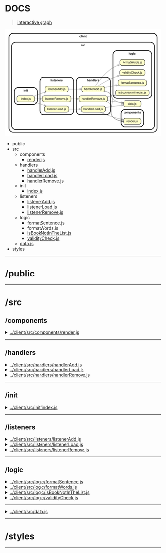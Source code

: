 <!-- BEGIN TITLE -->

# DOCS

<!-- END TITLE -->

<!-- BEGIN TREE -->

> [interactive graph](./dependency-graph.html)

![dependency graph](./dependency-graph.svg)

<!-- END TREE -->

<!-- BEGIN TOC -->

- public
- src
  - components
    - [render.js](#clientsrccomponentsrenderjs)
  - handlers
    - [handlerAdd.js](#clientsrchandlershandlerAddjs)
    - [handlerLoad.js](#clientsrchandlershandlerLoadjs)
    - [handlerRemove.js](#clientsrchandlershandlerRemovejs)
  - init
    - [index.js](#clientsrcinitindexjs)
  - listeners
    - [listenerAdd.js](#clientsrclistenerslistenerAddjs)
    - [listenerLoad.js](#clientsrclistenerslistenerLoadjs)
    - [listenerRemove.js](#clientsrclistenerslistenerRemovejs)
  - logic
    - [formatSentence.js](#clientsrclogicformatSentencejs)
    - [formatWords.js](#clientsrclogicformatWordsjs)
    - [isBookNotInTheList.js](#clientsrclogicisBookNotInTheListjs)
    - [validityCheck.js](#clientsrclogicvalidityCheckjs)
  - [data.js](#clientsrcdatajs)
- styles

---

<!-- END TOC -->

<!-- BEGIN DOCS -->

# /public

---

# /src

## /components

<details><summary><a href="../../client/src/components/render.js" id="clientsrccomponentsrenderjs">../client/src/components/render.js</a></summary>

</details>

---

## /handlers

<details><summary><a href="../../client/src/handlers/handlerAdd.js" id="clientsrchandlershandlerAddjs">../client/src/handlers/handlerAdd.js</a></summary>

</details>

<details><summary><a href="../../client/src/handlers/handlerLoad.js" id="clientsrchandlershandlerLoadjs">../client/src/handlers/handlerLoad.js</a></summary>

</details>

<details><summary><a href="../../client/src/handlers/handlerRemove.js" id="clientsrchandlershandlerRemovejs">../client/src/handlers/handlerRemove.js</a></summary>

</details>

---

## /init

<details><summary><a href="../../client/src/init/index.js" id="clientsrcinitindexjs">../client/src/init/index.js</a></summary>

</details>

---

## /listeners

<details><summary><a href="../../client/src/listeners/listenerAdd.js" id="clientsrclistenerslistenerAddjs">../client/src/listeners/listenerAdd.js</a></summary>

</details>

<details><summary><a href="../../client/src/listeners/listenerLoad.js" id="clientsrclistenerslistenerLoadjs">../client/src/listeners/listenerLoad.js</a></summary>

</details>

<details><summary><a href="../../client/src/listeners/listenerRemove.js" id="clientsrclistenerslistenerRemovejs">../client/src/listeners/listenerRemove.js</a></summary>

</details>

---

## /logic

<details><summary><a href="../../client/src/logic/formatSentence.js" id="clientsrclogicformatSentencejs">../client/src/logic/formatSentence.js</a></summary>

<a name="formatSentence"></a>

## formatSentence ⇒ <code>string</code>

Given a string input, the function will delete all space characters from the end and
begin of the string. Then, if there are more than 1 space characters between
words, it will delete all extra spaces. Lastly, it will make first letter of sentence
uppercase.

**Returns**: <code>string</code> - - Returns a formatted string.

| Param     | Type                | Description           |
| --------- | ------------------- | --------------------- |
| userInput | <code>string</code> | The string to format. |

</details>

<details><summary><a href="../../client/src/logic/formatWords.js" id="clientsrclogicformatWordsjs">../client/src/logic/formatWords.js</a></summary>

<a name="formatWords"></a>

## formatWords ⇒ <code>string</code>

Given a string input, the function will delete all space characters from the end and
begin of the string. Then, if there are more than 1 space characters between
words, it will delete all extra spaces. Lastly, it will make first letter of words
uppercase and other letters lowercase.

**Returns**: <code>string</code> - - Returns a formatted string.

| Param     | Type                | Description           |
| --------- | ------------------- | --------------------- |
| userInput | <code>string</code> | The string to format. |

</details>

<details><summary><a href="../../client/src/logic/isBookNotInTheList.js" id="clientsrclogicisBookNotInTheListjs">../client/src/logic/isBookNotInTheList.js</a></summary>

<a name="isBookNotInTheList"></a>

## isBookNotInTheList ⇒ <code>boolean</code>

Creates a boolean value after checking whether given book name is not in the array.
If the book title is not in the array, it returns true. Otherwise, false.

**Returns**: <code>boolean</code> - - Returns a boolean value of true/false.

| Param         | Type               | Description                      |
| ------------- | ------------------ | -------------------------------- |
| arrayBookList | <code>Array</code> | The array of objects to inspect. |
| toRemove      | <code>any</code>   | The value to check.              |

</details>

<details><summary><a href="../../client/src/logic/validityCheck.js" id="clientsrclogicvalidityCheckjs">../client/src/logic/validityCheck.js</a></summary>

<a name="validityCheck"></a>

## validityCheck ⇒ <code>boolean</code>

Check whether given parameter have at least 2 characters after space characters are removed
If parameter length is less than 2, it return true. Otherwise, false.

**Returns**: <code>boolean</code> - - Returns a boolean value of true/false.

| Param     | Type                | Description              |
| --------- | ------------------- | ------------------------ |
| userInput | <code>string</code> | The user input to check. |

</details>

---

<details><summary><a href="../../client/src/data.js" id="clientsrcdatajs">../client/src/data.js</a></summary>

</details>

---

# /styles

---

<!-- END DOCS -->
